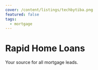 ```yaml
---
cover: /content/listings/techbytiba.png
featured: false
tags:
  - mortgage
---
```


# Rapid Home Loans

Your source for all mortgage leads.